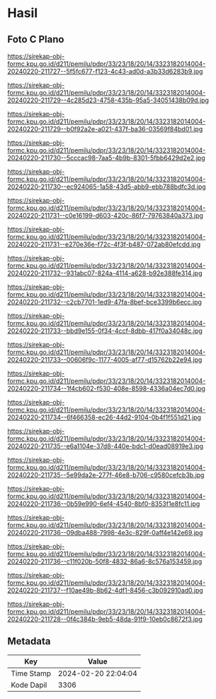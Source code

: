 # Hasil

## Foto C Plano

https://sirekap-obj-formc.kpu.go.id/d211/pemilu/pdpr/33/23/18/20/14/3323182014004-20240220-211727--5f5fc677-f123-4c43-ad0d-a3b33d6283b9.jpg

https://sirekap-obj-formc.kpu.go.id/d211/pemilu/pdpr/33/23/18/20/14/3323182014004-20240220-211729--4c285d23-4758-435b-95a5-34051438b09d.jpg

https://sirekap-obj-formc.kpu.go.id/d211/pemilu/pdpr/33/23/18/20/14/3323182014004-20240220-211729--b0f92a2e-a021-437f-ba36-03569f84bd01.jpg

https://sirekap-obj-formc.kpu.go.id/d211/pemilu/pdpr/33/23/18/20/14/3323182014004-20240220-211730--5cccac98-7aa5-4b9b-8301-5fbb6429d2e2.jpg

https://sirekap-obj-formc.kpu.go.id/d211/pemilu/pdpr/33/23/18/20/14/3323182014004-20240220-211730--ec924065-1a58-43d5-abb9-ebb788bdfc3d.jpg

https://sirekap-obj-formc.kpu.go.id/d211/pemilu/pdpr/33/23/18/20/14/3323182014004-20240220-211731--c0e16199-d603-420c-86f7-79763840a373.jpg

https://sirekap-obj-formc.kpu.go.id/d211/pemilu/pdpr/33/23/18/20/14/3323182014004-20240220-211731--e270e36e-f72c-4f3f-b487-072ab80efcdd.jpg

https://sirekap-obj-formc.kpu.go.id/d211/pemilu/pdpr/33/23/18/20/14/3323182014004-20240220-211732--931abc07-824a-4114-a628-b92e388fe314.jpg

https://sirekap-obj-formc.kpu.go.id/d211/pemilu/pdpr/33/23/18/20/14/3323182014004-20240220-211732--c2cb7701-1ed9-47fa-8bef-bce3399b6ecc.jpg

https://sirekap-obj-formc.kpu.go.id/d211/pemilu/pdpr/33/23/18/20/14/3323182014004-20240220-211733--bbd9e155-0f34-4ccf-8dbb-417f0a34048c.jpg

https://sirekap-obj-formc.kpu.go.id/d211/pemilu/pdpr/33/23/18/20/14/3323182014004-20240220-211733--00606f9c-1177-4005-af77-d15762b22e94.jpg

https://sirekap-obj-formc.kpu.go.id/d211/pemilu/pdpr/33/23/18/20/14/3323182014004-20240220-211734--1f4cb602-f530-408e-8598-4336a04ec7d0.jpg

https://sirekap-obj-formc.kpu.go.id/d211/pemilu/pdpr/33/23/18/20/14/3323182014004-20240220-211734--6f466358-ec26-44d2-9104-0b4f1f551d21.jpg

https://sirekap-obj-formc.kpu.go.id/d211/pemilu/pdpr/33/23/18/20/14/3323182014004-20240220-211735--e6a1104e-37d8-440e-bdc1-d0ead08919e3.jpg

https://sirekap-obj-formc.kpu.go.id/d211/pemilu/pdpr/33/23/18/20/14/3323182014004-20240220-211735--5e99da2e-277f-46e8-b706-c9580cefcb3b.jpg

https://sirekap-obj-formc.kpu.go.id/d211/pemilu/pdpr/33/23/18/20/14/3323182014004-20240220-211736--0b59e990-6ef4-4540-8bf0-8353f1e8fc11.jpg

https://sirekap-obj-formc.kpu.go.id/d211/pemilu/pdpr/33/23/18/20/14/3323182014004-20240220-211736--09dba488-7998-4e3c-829f-0aff4e142e69.jpg

https://sirekap-obj-formc.kpu.go.id/d211/pemilu/pdpr/33/23/18/20/14/3323182014004-20240220-211736--c11f020b-50f8-4832-86a6-8c576a153459.jpg

https://sirekap-obj-formc.kpu.go.id/d211/pemilu/pdpr/33/23/18/20/14/3323182014004-20240220-211737--f10ae49b-8b62-4df1-8456-c3b092910ad0.jpg

https://sirekap-obj-formc.kpu.go.id/d211/pemilu/pdpr/33/23/18/20/14/3323182014004-20240220-211728--0f4c384b-9eb5-48da-91f9-10eb0c8672f3.jpg


## Metadata

| Key        | Value               |
| ---------- | ------------------- |
| Time Stamp | 2024-02-20 22:04:04 |
| Kode Dapil | 3306                |



